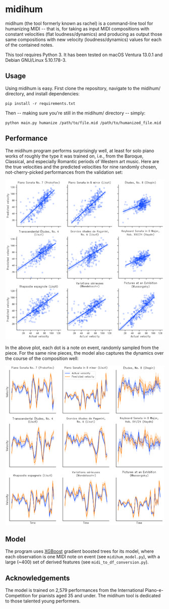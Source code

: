 # midihum

midihum (the tool formerly known as rachel) is a command-line tool for humanizing MIDI -- that is, for taking as input MIDI compositions with constant velocities (flat loudness/dynamics) and producing as output those same compositions with new velocity (loudness/dynamics) values for each of the contained notes.

This tool requires Python 3. It has been tested on macOS Ventura 13.0.1 and Debian GNU/Linux 5.10.178-3.

## Usage

Using midihum is easy. First clone the repository, navigate to the midihum/ directory, and install dependencies:

```shell
pip install -r requirements.txt
```

Then -- making sure you're still in the midihum/ directory -- simply:

```shell
python main.py humanize /path/to/file.mid /path/to/humanized_file.mid
```

## Performance

The midihum program performs surprisingly well, at least for solo piano works of roughly the type it was trained on, i.e., from the Baroque, Classical, and especially Romantic periods of Western art music. Here are the true velocities and the predicted velocities for nine randomly chosen, not-cherry-picked performances from the validation set:

![True versus predicted velocity scatter plot](midihum_velocity_scatter.png)

In the above plot, each dot is a note on event, randomly sampled from the piece. For the same nine pieces, the model also captures the dynamics over the course of the composition well:

![True versus predicted velocities over time](midihum_velocities_over_time.png)

## Model

The program uses [XGBoost](https://xgboost.readthedocs.io/en/stable/) gradient boosted trees for its model, where each observation is one MIDI note on event (see `midihum_model.py`), with a large (~400) set of derived features (see `midi_to_df_conversion.py`).

## Acknowledgements

The model is trained on 2,579 performances from the International Piano-e-Competition for pianists aged 35 and under. The midihum tool is dedicated to those talented young performers.
